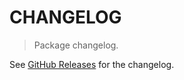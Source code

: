 # CHANGELOG

> Package changelog.

See [GitHub Releases](https://github.com/stdlib-js/random-base-poisson/releases) for the changelog.